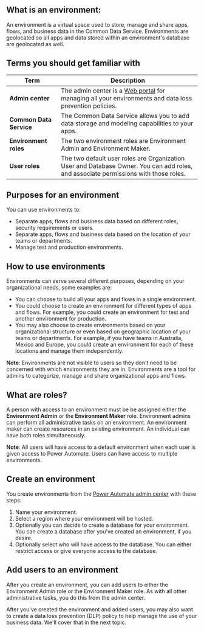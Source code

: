 ## What is an environment:
An environment is a virtual space used to store, manage and share apps, flows, and business data in the Common Data Service. Environments are geolocated so all apps and data stored within an environment's database are geolocated as well.  

## Terms you should get familiar with

| **Term** | **Description** |
| --- | --- |
| **Admin center** |The admin center is a [Web portal](https://admin.flow.microsoft.com) for managing all your environments and data loss prevention policies. |
| **Common Data Service** |The Common Data Service allows you to add data storage and modeling capabilities to your apps. |
| **Environment roles** |The two environment roles are Environment Admin and Environment Maker. |
| **User roles** |The two default user roles are Organization User and Database Owner. You can add roles, and associate permissions with those roles. |

## Purposes for an environment
You can use environments to:  

* Separate apps, flows and business data based on different roles, security requirements or users.  
* Separate apps, flows and business data based on the location of your teams or departments.
* Manage test and production environments.  

## How to use environments
Environments can serve several different purposes, depending on your organizational needs, some examples are:  

* You can choose to build all your apps and flows in a single environment. 
* You could choose to create an environment for different types of apps and flows. For example, you could create an environment for test and another environment for production.  
* You may also choose to create environments based on your organizational structure or even based on geographic location of your teams or departments. For example, if you have teams in Australia, Mexico and Europe, you could create an environment for each of these locations and manage them independently.  

**Note**: Environments are not visible to users so they don't need to be concerned with which environments they are in. Environments are a tool for admins to categorize, manage and share organizational apps and flows.  

## What are roles?
A person with access to an environment must be be assigned either the **Environment Admin** or the **Environment Maker** role. Environment admins can perform all administrative tasks on an environment. An environment maker can create resources in an existing environment. An individual can have both roles simultaneously.  

**Note**: All users will have access to a default environment when each user is given access to Power Automate. Users can have access to multiple environments.  

## Create an environment
You create environments from the [Power Automate admin center](https://admin.flow.microsoft.com) with these steps:  

1. Name your environment.
2. Select a region where your environment will be hosted.
3. Optionally you can decide to create a database for your environment. You can create a database after you've created an environment, if you desire.
4. Optionally select who will have access to the database. You can either restrict access or give everyone access to the database. 

## Add users to an environment
After you create an environment, you can add users to either the Environment Admin role or the Environment Maker role. As with all other administrative tasks, you do this from the admin center.  

After you've created the environment and added users, you may also want to create a data loss prevention (DLP) policy to help manage the use of your business data. We'll cover that in the next topic. 

